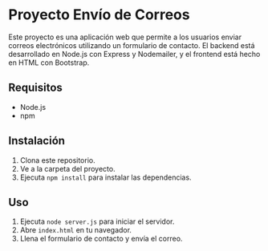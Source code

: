 
# Proyecto Envío de Correos

Este proyecto es una aplicación web que permite a los usuarios enviar correos electrónicos utilizando un formulario de contacto. El backend está desarrollado en Node.js con Express y Nodemailer, y el frontend está hecho en HTML con Bootstrap.

## Requisitos
- Node.js
- npm

## Instalación
1. Clona este repositorio.
2. Ve a la carpeta del proyecto.
3. Ejecuta `npm install` para instalar las dependencias.

## Uso
1. Ejecuta `node server.js` para iniciar el servidor.
2. Abre `index.html` en tu navegador.
3. Llena el formulario de contacto y envía el correo.
    